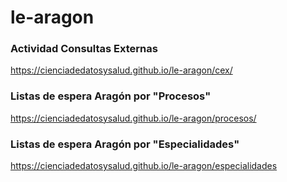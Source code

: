 # le-aragon

### Actividad Consultas Externas

https://cienciadedatosysalud.github.io/le-aragon/cex/

### Listas de espera Aragón por "Procesos"

https://cienciadedatosysalud.github.io/le-aragon/procesos/

### Listas de espera Aragón por "Especialidades"

https://cienciadedatosysalud.github.io/le-aragon/especialidades
